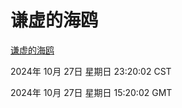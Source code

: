 # 谦虚的海鸥
[谦虚的海鸥](http://219.139.197.74:56308/qxdho/course/base/hotlink/index.php)

2024年 10月 27日 星期日 23:20:02 CST

2024年 10月 27日 星期日 15:20:02 GMT
